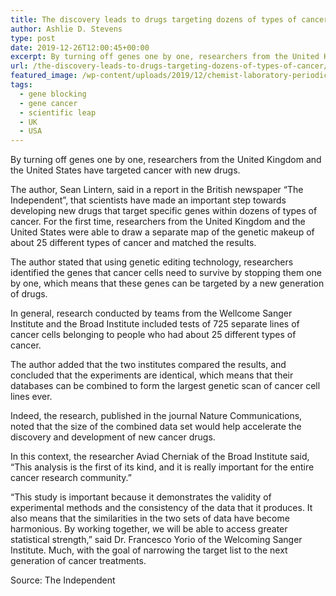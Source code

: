 ```yaml
---
title: The discovery leads to drugs targeting dozens of types of cancer
author: Ashlie D. Stevens
type: post
date: 2019-12-26T12:00:45+00:00
excerpt: By turning off genes one by one, researchers from the United Kingdom and the United States have targeted cancer with new drugs.
url: /the-discovery-leads-to-drugs-targeting-dozens-of-types-of-cancer/
featured_image: /wp-content/uploads/2019/12/chemist-laboratory-periodic-system-chemistry.jpg
tags:
  - gene blocking
  - gene cancer
  - scientific leap
  - UK
  - USA
---
```


By turning off genes one by one, researchers from the United Kingdom and the United States have targeted cancer with new drugs.

The author, Sean Lintern, said in a report in the British newspaper &#8220;The Independent&#8221;, that scientists have made an important step towards developing new drugs that target specific genes within dozens of types of cancer. For the first time, researchers from the United Kingdom and the United States were able to draw a separate map of the genetic makeup of about 25 different types of cancer and matched the results.

The author stated that using genetic editing technology, researchers identified the genes that cancer cells need to survive by stopping them one by one, which means that these genes can be targeted by a new generation of drugs.

In general, research conducted by teams from the Wellcome Sanger Institute and the Broad Institute included tests of 725 separate lines of cancer cells belonging to people who had about 25 different types of cancer.

The author added that the two institutes compared the results, and concluded that the experiments are identical, which means that their databases can be combined to form the largest genetic scan of cancer cell lines ever.

Indeed, the research, published in the journal Nature Communications, noted that the size of the combined data set would help accelerate the discovery and development of new cancer drugs.

In this context, the researcher Aviad Cherniak of the Broad Institute said, &#8220;This analysis is the first of its kind, and it is really important for the entire cancer research community.&#8221;

&#8220;This study is important because it demonstrates the validity of experimental methods and the consistency of the data that it produces. It also means that the similarities in the two sets of data have become harmonious. By working together, we will be able to access greater statistical strength,&#8221; said Dr. Francesco Yorio of the Welcoming Sanger Institute. Much, with the goal of narrowing the target list to the next generation of cancer treatments.

Source: The Independent
